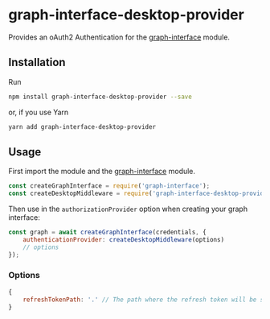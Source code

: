 # graph-interface-desktop-provider

Provides an oAuth2 Authentication for the [graph-interface](https://www.npmjs.com/package/graph-interface) module.

## Installation

Run

```bash
npm install graph-interface-desktop-provider --save
```

or, if you use Yarn

```bash
yarn add graph-interface-desktop-provider
```

## Usage

First import the module and the [graph-interface](https://www.npmjs.com/package/graph-interface) module.

```javascript
const createGraphInterface = require('graph-interface');
const createDesktopMiddleware = require('graph-interface-desktop-provider');
```

Then use in the ``authorizationProvider`` option when creating your graph interface:

```javascript
const graph = await createGraphInterface(credentials, {
    authenticationProvider: createDesktopMiddleware(options)
    // options
});
```

### Options

```javascript
{
    refreshTokenPath: '.' // The path where the refresh token will be stored
}
```